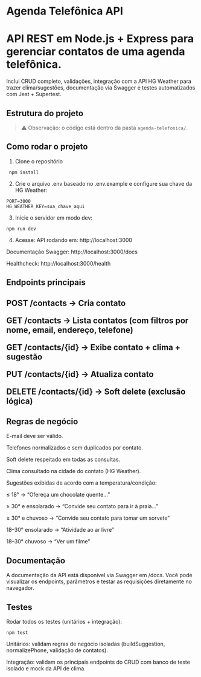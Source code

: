 # Agenda Telefônica API
<h1> API REST em Node.js + Express para gerenciar contatos de uma agenda telefônica. </h1>
Inclui CRUD completo, validações, integração com a API HG Weather para trazer clima/sugestões, documentação via Swagger e testes automatizados com Jest + Supertest.

## Estrutura do projeto
> ⚠️ Observação: o código está dentro da pasta `agenda-telefonica/`.


## Como rodar o projeto
1. Clone o repositório
  <pre><code> npm install </code></pre>

2. Crie o arquivo .env baseado no .env.example e configure sua chave da HG Weather:
<pre><code>PORT=3000
HG_WEATHER_KEY=sua_chave_aqui </code></pre>

3. Inicie o servidor em modo dev:
<pre><code>npm run dev </code></pre>

4. Acesse:
API rodando em: http://localhost:3000

Documentação Swagger: http://localhost:3000/docs

Healthcheck: http://localhost:3000/health


<h2>Endpoints principais<h2> 
<p>
POST /contacts → Cria contato
  
GET /contacts → Lista contatos (com filtros por nome, email, endereço, telefone)

GET /contacts/{id} → Exibe contato + clima + sugestão

PUT /contacts/{id} → Atualiza contato

DELETE /contacts/{id} → Soft delete (exclusão lógica)</p>


<h2>Regras de negócio </h2>
 <p>E-mail deve ser válido.

Telefones normalizados e sem duplicados por contato.

Soft delete respeitado em todas as consultas.

Clima consultado na cidade do contato (HG Weather).

Sugestões exibidas de acordo com a temperatura/condição:

≤ 18° → “Ofereça um chocolate quente...”

≥ 30° e ensolarado → “Convide seu contato para ir à praia...”

≥ 30° e chuvoso → “Convide seu contato para tomar um sorvete”

18–30° ensolarado → “Atividade ao ar livre”

18–30° chuvoso → “Ver um filme” </p>


<h2>Documentação</h2>
<p>A documentação da API está disponível via Swagger em /docs.
Você pode visualizar os endpoints, parâmetros e testar as requisições diretamente no navegador. </p>
  
<h2>Testes </h2>
Rodar todos os testes (unitários + integração):
<pre><code>npm test</code></pre>
Unitários: validam regras de negócio isoladas (buildSuggestion, normalizePhone, validação de contatos).

Integração: validam os principais endpoints do CRUD com banco de teste isolado e mock da API de clima. 



